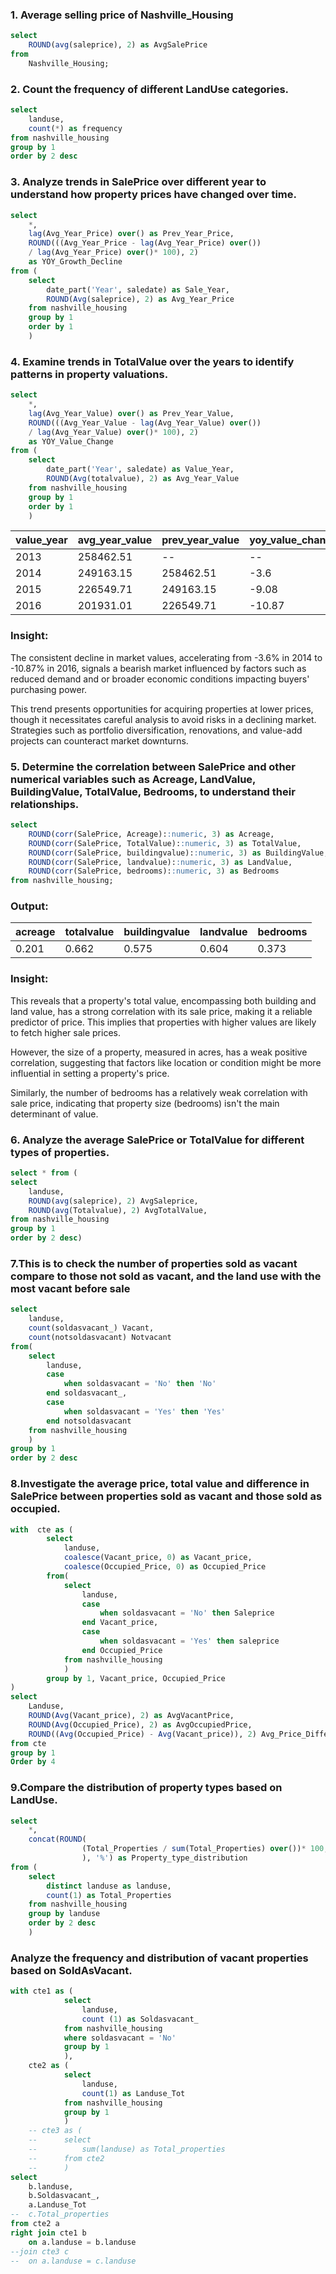 ### 1. Average selling price of Nashville_Housing
```sql
select 
    ROUND(avg(saleprice), 2) as AvgSalePrice
from 
    Nashville_Housing;
```


### 2. Count the frequency of different LandUse categories.
```sql
select 
    landuse,
    count(*) as frequency
from nashville_housing
group by 1
order by 2 desc
```

### 3. Analyze trends in SalePrice over different year to understand how property prices have changed over time.
```sql
select 
    *,
    lag(Avg_Year_Price) over() as Prev_Year_Price, 
    ROUND(((Avg_Year_Price - lag(Avg_Year_Price) over()) 
    / lag(Avg_Year_Price) over()* 100), 2) 
    as YOY_Growth_Decline
from (
    select
        date_part('Year', saledate) as Sale_Year,
        ROUND(Avg(saleprice), 2) as Avg_Year_Price
    from nashville_housing
    group by 1
    order by 1
    )
```

### 4. Examine trends in TotalValue over the years to identify patterns in property valuations.
```sql
select 
    *,
    lag(Avg_Year_Value) over() as Prev_Year_Value,
    ROUND(((Avg_Year_Value - lag(Avg_Year_Value) over()) 
    / lag(Avg_Year_Value) over()* 100), 2) 
    as YOY_Value_Change
from (
    select
        date_part('Year', saledate) as Value_Year,
        ROUND(Avg(totalvalue), 2) as Avg_Year_Value
    from nashville_housing
    group by 1
    order by 1
    )
```
value_year | avg_year_value | prev_year_value | yoy_value_change
-- | -- | -- | -- 
2013 | 258462.51 | -- | --
2014 | 249163.15 | 258462.51 | -3.6
2015 | 226549.71 | 249163.15 | -9.08
2016 | 201931.01 | 226549.71 | -10.87

### Insight:

The consistent decline in market values, accelerating from -3.6% in 2014 to -10.87% in 2016, signals a bearish market influenced by factors such as reduced demand and or broader economic conditions impacting buyers' purchasing power.

This trend presents opportunities for acquiring properties at lower prices, though it necessitates careful analysis to avoid risks in a declining market. Strategies such as portfolio diversification, renovations, and value-add projects can counteract market downturns.



### 5. Determine the correlation between SalePrice and other numerical variables such as Acreage, LandValue, BuildingValue, TotalValue, Bedrooms, to understand their relationships.
```sql
select 
    ROUND(corr(SalePrice, Acreage)::numeric, 3) as Acreage,
    ROUND(corr(SalePrice, TotalValue)::numeric, 3) as TotalValue,
    ROUND(corr(SalePrice, buildingvalue)::numeric, 3) as BuildingValue,
    ROUND(corr(SalePrice, landvalue)::numeric, 3) as LandValue,
    ROUND(corr(SalePrice, bedrooms)::numeric, 3) as Bedrooms
from nashville_housing;
```
### Output:
acreage	| totalvalue | buildingvalue | landvalue | bedrooms
-- | -- | -- | -- | --
0.201	| 0.662	| 0.575	| 0.604	| 0.373

### Insight:

This reveals that a property's total value, encompassing both building and land value, has a strong correlation with its sale price, making it a reliable predictor of price. This implies that properties with higher values are likely to fetch higher sale prices. 

However, the size of a property, measured in acres, has a weak positive correlation, suggesting that factors like location or condition might be more influential in setting a property's price. 

Similarly, the number of bedrooms has a relatively weak correlation with sale price, indicating that property size (bedrooms) isn't the main determinant of value.



### 6. Analyze the average SalePrice or TotalValue for different types of properties.
```sql
select * from (
select 
    landuse,
    ROUND(avg(saleprice), 2) AvgSaleprice,
    ROUND(avg(Totalvalue), 2) AvgTotalValue,
from nashville_housing
group by 1
order by 2 desc)
```


### 7.This is to check the number of properties sold as vacant compare to those not sold as vacant, and the land use with the most vacant before sale
```sql
select 
    landuse,
    count(soldasvacant_) Vacant,
    count(notsoldasvacant) Notvacant
from(
    select 
        landuse,
        case 
            when soldasvacant = 'No' then 'No'
        end soldasvacant_,
        case 
            when soldasvacant = 'Yes' then 'Yes'
        end notsoldasvacant 
    from nashville_housing
    )
group by 1
order by 2 desc
```

### 8.Investigate the average price, total value and difference in SalePrice between properties sold as vacant and those sold as occupied.
```sql
with  cte as (
        select 
            landuse,    
            coalesce(Vacant_price, 0) as Vacant_price,
            coalesce(Occupied_Price, 0) as Occupied_Price
        from(
            select 
                landuse,
                case 
                    when soldasvacant = 'No' then Saleprice
                end Vacant_price,
                case 
                    when soldasvacant = 'Yes' then saleprice
                end Occupied_Price
            from nashville_housing
            )
        group by 1, Vacant_price, Occupied_Price 
)
select
    Landuse,
    ROUND(Avg(Vacant_price), 2) as AvgVacantPrice,
    ROUND(Avg(Occupied_Price), 2) as AvgOccupiedPrice,
    ROUND((Avg(Occupied_Price) - Avg(Vacant_price)), 2) Avg_Price_Difference
from cte
group by 1
Order by 4
```


### 9.Compare the distribution of property types based on LandUse.
```sql
select
    *,
    concat(ROUND(
                (Total_Properties / sum(Total_Properties) over())* 100, 2
                ), '%') as Property_type_distribution
from (
    select 
        distinct landuse as landuse,
        count(1) as Total_Properties
    from nashville_housing
    group by landuse
    order by 2 desc
    )
```


### Analyze the frequency and distribution of vacant properties based on SoldAsVacant.
```sql
with cte1 as (          
            select 
                landuse,
                count (1) as Soldasvacant_
            from nashville_housing
            where soldasvacant = 'No'
            group by 1
            ),
    cte2 as (
            select
                landuse,
                count(1) as Landuse_Tot
            from nashville_housing
            group by 1
            )
    -- cte3 as (
    --      select
    --          sum(landuse) as Total_properties 
    --      from cte2
    --      )
select
    b.landuse,
    b.Soldasvacant_,
    a.Landuse_Tot 
--  c.Total_properties 
from cte2 a
right join cte1 b
    on a.landuse = b.landuse
--join cte3 c
--  on a.landuse = c.landuse
```
